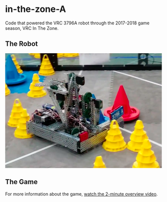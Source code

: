 # in-the-zone-A

Code that powered the VRC 3796A robot through the 2017-2018 game season, VRC In The Zone.

## The Robot

![The Robot](img/bot1.png)

## The Game

For more information about the game, [watch the 2-minute overview video](https://youtu.be/1Yo_mlR1VJU).


